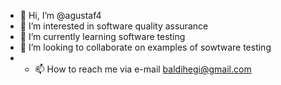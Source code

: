 - 👋 Hi, I’m @agustaf4
- 👀 I’m interested in software quality assurance
- 🌱 I’m currently learning software testing
- 💞️ I’m looking to collaborate on examples of sowtware testing
- - 📫 How to reach me via e-mail baldihegi@gmail.com
<!---
agustaf4/agustaf4 is a ✨ special ✨ repository because its `README.md` (this file) appears on your GitHub profile.
You can click the Preview link to take a look at your changes.
--->
